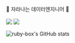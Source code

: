 🌱 자라나는 데이터엔지니어 🌱 </br></br>
<a href="https://ruby-box.notion.site/f221c07d62d440f2867e927a7cd10305" target="_blank"><img src="https://img.shields.io/badge/BLOG-000000?style=flat-square&logo=Notion&logoColor=white"/></a> <img src="https://img.shields.io/badge/ckdbsk12@gmail.com-EA4335?style=flat-square&logo=gmail&logoColor=white"/>

![ruby-box's GitHub stats](https://github-readme-stats.vercel.app/api?username=anuraghazra&show_icons=true&theme=vue)
<!--
**ruby-box/ruby-box** is a ✨ _special_ ✨ repository because its `README.md` (this file) appears on your GitHub profile.

Here are some ideas to get you started:

- 🔭 I’m currently working on ...
- 🌱 I’m currently learning ...
- 👯 I’m looking to collaborate on ...
- 🤔 I’m looking for help with ...
- 💬 Ask me about ...
- 📫 How to reach me: ...
- 😄 Pronouns: ...
- ⚡ Fun fact: ...
-->

